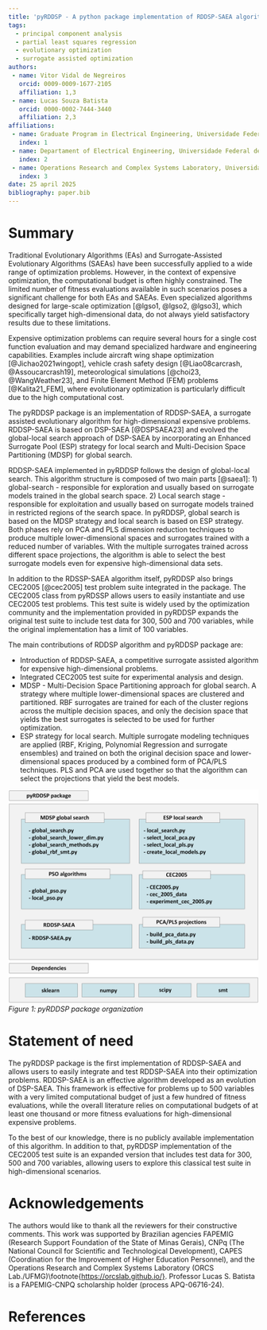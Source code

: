 ```yaml
---
title: 'pyRDDSP - A python package implementation of RDDSP-SAEA algorithm application'
tags:
  - principal component analysis
  - partial least squares regression
  - evolutionary optimization
  - surrogate assisted optimization
authors:
 - name: Vitor Vidal de Negreiros
   orcid: 0009-0009-1677-2105
   affiliation: 1,3
 - name: Lucas Souza Batista
   orcid: 0000-0002-7444-3440
   affiliation: 2,3
affiliations:
 - name: Graduate Program in Electrical Engineering, Universidade Federal de Minas Gerais, Brazil
   index: 1
 - name: Departament of Electrical Engineering, Universidade Federal de Minas Gerais, Brazil
   index: 2
 - name: Operations Research and Complex Systems Laboratory, Universidade Federal de Minas Gerais, Brazil
   index: 3
date: 25 april 2025
bibliography: paper.bib
---
```


# Summary 
 
Traditional Evolutionary Algorithms (EAs) and Surrogate-Assisted Evolutionary Algorithms (SAEAs) have been successfully applied to a wide range of optimization problems. However, in the context of expensive optimization, the computational budget is often highly constrained. The limited number of fitness evaluations available in such scenarios poses a significant challenge for both EAs and SAEAs. Even specialized algorithms designed for large-scale optimization [@lgso1, @lgso2, @lgso3], which specifically target high-dimensional data, do not always yield satisfactory results due to these limitations.

Expensive optimization problems can require several hours for a single cost function evaluation and may demand specialized hardware and engineering capabilities. Examples include aircraft wing shape optimization [@Jichao2021wingopt], vehicle crash safety design [@Liao08carcrash, @Assoucarcrash19], meteorological simulations [@choi23, @WangWeather23], and Finite Element Method (FEM) problems [@Kalita21_FEM], where evolutionary optimization is particularly difficult due to the high computational cost.

The pyRDDSP package is an implementation of RDDSP-SAEA, a surrogate assisted evolutionary algorithm for high-dimensional expensive problems. RDDSP-SAEA is based on DSP-SAEA [@DSPSAEA23] and evolved the global-local search approach of DSP-SAEA by incorporating an Enhanced Surrogate Pool (ESP) strategy for local search and Multi-Decision Space Partitioning (MDSP) for global search. 

RDDSP-SAEA implemented in pyRDDSP follows the design of global-local search. This algorithm structure is composed of two main parts [@saea1]: 1) global-search - responsible for exploration and usually based on surrogate models trained in the global search space. 2) Local search stage - responsible for exploitation and usually based on surrogate models trained in restricted regions of the search space. In pyRDDSP, global search is based on the MDSP strategy and local search is based on ESP strategy. Both phases rely on PCA and PLS dimension reduction techniques to produce multiple lower-dimensional spaces and surrogates trained with a reduced number of variables. With the multiple surrogates trained across different space projections, the algorithm is able to select the best surrogate models even for expensive high-dimensional data sets. 

In addition to the RDSSP-SAEA algorithm itself, pyRDDSP also brings CEC2005 [@cec2005] test problem suite integrated in the package. The CEC2005 class from pyRDSSP allows users to easily instantiate and use CEC2005 test problems. This test suite is widely used by the optimization community and the implementation provided in pyRDDSP expands the original test suite to include test data for 300, 500 and 700 variables, while the original implementation has a limit of 100 variables. 

The main contributions of RDDSP algorithm and pyRDDSP package are:

- Introduction of RDDSP-SAEA, a competitive surrogate assisted algorithm for expensive high-dimensional problems.
- Integrated CEC2005 test suite for experimental analysis and design.
- MDSP - Multi-Decision Space Partitioning approach for global search. A strategy where multiple lower-dimensional spaces are clustered and partitioned. RBF surrogates are trained for each of the cluster regions across the multiple decision spaces, and only the decision space that yields the best surrogates is selected to be used for further optimization.
- ESP strategy for local search. Multiple surrogate modeling techniques are applied (RBF, Kriging, Polynomial Regression and surrogate ensembles) and trained on both the original decision space and lower-dimensional spaces produced by a combined form of PCA/PLS techniques. PLS and PCA are used together so that the algorithm can select the projections that yield the best models.

![img/pyRDDSP_structure.png](img/pyRDDSP_structure.png)
*Figure 1: pyRDDSP package organization*

# Statement of need

The pyRDDSP package is the first implementation of RDDSP-SAEA and allows users to easily integrate and test RDDSP-SAEA into their optimization problems. RDDSP-SAEA is an effective algorithm developed as an evolution of DSP-SAEA. This framework is effective for problems up to 500 variables with a very limited computational budget of just a few hundred of fitness evaluations, while the overall literature relies on computational budgets of at least one thousand or more fitness evaluations for high-dimensional expensive problems.

To the best of our knowledge, there is no  publicly available implementation of this algorithm. In addition to that, pyRDDSP implementation of the CEC2005 test suite is an expanded version that includes test data for 300, 500 and 700 variables, allowing users to explore this classical test suite in high-dimensional scenarios.

# Acknowledgements

The authors would like to thank all the reviewers for their constructive comments. This work was supported by Brazilian agencies FAPEMIG (Research Support Foundation of the State of Minas Gerais), CNPq (The National Council for Scientific and Technological Development), CAPES (Coordination for the Improvement of Higher Education Personnel), and the Operations Research and Complex Systems Laboratory (ORCS Lab./UFMG)\footnote{https://orcslab.github.io/}. Professor Lucas S. Batista is a FAPEMIG-CNPQ scholarship holder (process APQ-06716-24).

# References
